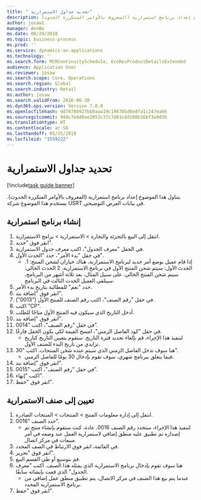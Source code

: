 ```yaml
---
title: " تحديد جداول الاستمرارية"
description: يتناول هذا الموضوع إعداد برنامج استمرارية (المعروف بالأوامر المتكررة الحدوث).
author: josaw1
manager: AnnBe
ms.date: 08/29/2018
ms.topic: business-process
ms.prod: ''
ms.service: dynamics-ax-applications
ms.technology: ''
ms.search.form: MCRContinuitySchedule, EcoResProductDetailsExtended
audience: Application User
ms.reviewer: josaw
ms.search.scope: Core, Operations
ms.search.region: Global
ms.search.industry: Retail
ms.author: josaw
ms.search.validFrom: 2016-06-30
ms.dyn365.ops.version: Version 7.0.0
ms.openlocfilehash: dd70780927bb9aaa19c196705d6e8fa1c247ea66
ms.sourcegitcommit: 9d4c7edd0ae2053c37c7d81cdd180b16bf3a9d3b
ms.translationtype: HT
ms.contentlocale: ar-SA
ms.lasthandoff: 05/15/2019
ms.locfileid: "1559222"
---
```

# <a name="define-continuity-schedules"></a> تحديد جداول الاستمرارية

[!include[task guide banner](../includes/task-guide-banner.md)]

يتناول هذا الموضوع إعداد برنامج استمرارية (المعروف بالأوامر المتكررة الحدوث). يستخدم هذا الموضوع شركة USRT في بيانات العرض التوضيحي.


## <a name="create-continuity-program"></a>إنشاء برنامج استمرارية
1. انتقل إلى البيع بالتجزئة والتجارة > الاستمرارية > برامج الاستمرارية.
2. انقر فوق "جديد".
3. في الحقل "معرف الجدول‬"، اكتب معرف جدول الاستمرارية.
4. في حقل "بدء الأمر‬"، حدد "الحدث الأول".
    * إذا قام عميل بوضع أمر جديد لبرنامج الاستمرارية، هناك خياران لشحن المنتج: 1. الحدث الأول: سيتم شحن المنتج الأول في برنامج الاستمرارية.  2 الحدث الحالي: سيتم شحن المنتج الحالي. على سبيل المثال، بعد ثلاثة أشهر من البرنامج، سيتلقى العميل الحدث الثالث في البرنامج.  
5. حدد "نعم" للمطالبة بتاريخ بدء الأمر.
6. انقر فوق "إضافة بند".
7. في حقل "رقم الصنف"، اكتب رقم الصنف للمنتج الأول ("0013").
8. اكتب "CP".
9. أدخل التاريخ الذي سيكون فيه المنتج الأول متاحًا للطلب.
10. انقر فوق "إضافة بند".
11. في حقل "رقم الصنف"، اكتب "0014".
12. في حقل "كود الفاصل الزمني‬"، امسح القيمة لكي يكون الحقل فارغًا.
    * لتنفيذ هذا الإجراء، قم بإلغاء تحديد فترة التاريخ. ستقوم بتعيين التاريخ كتاريخ تزايدي من تاريخ البدء للصنف الأول.  
13. هنا سوف تدخل الفاصل الزمني الذي سيتم عنده شحن المنتجات. اكتب "30".
    * فيما يتعلق ببرنامج شهري، سوف تقوم بإدخال 30 يومًا للفاصل الزمني.  
14. انقر فوق "إضافة بند".
15. في حقل "رقم الصنف"، اكتب "0015".
16. اكتب "إنهاء‬".
17. انقر فوق "حفظ".

## <a name="assign-to-continuity-item"></a>تعيين إلى صنف الاستمرارية
1. انتقل إلى إدارة معلومات المنتج > المنتجات > المنتجات الصادرة.
2. حدد الصنف "0016".
    * لتنفيذ هذا الإجراء، ستحدد رقم الصنف 0016. عادة، كنت ستقوم بإنشاء منتج تم إصداره تم تطبيق عليه منطق إضافي لاستمرارية العمل عند وضعه في أمر مبيعات في مركز اتصال.  
3. في القائمة، انقر فوق الارتباط في الصف المحدد.
4. انقر فوق "تحرير".
5. قم بتوسيع أو طي القسم البيع.
6. هنا سوف تقوم بإدخال برنامج الاستمرارية الذي يمثله هذا الصنف. اكتب "معرف الجدول" الذي قمت بإنشائه سابقًا.
    * عندما يتم بيع هذا الصنف في مركز الاتصال، يتم تطبيق منطق عمل إضافي من برنامج الاستمرارية المحدد.  
7. انقر فوق "حفظ".

